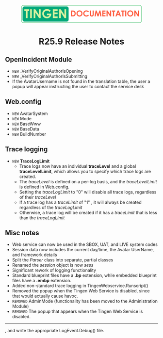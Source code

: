 <!-- u251002 -->

<div align="center">

  <picture>
    <source media="(prefers-color-scheme: dark)" srcset="https://github.com/spectrum-health-systems/tingen-projects/blob/main/logos/tngndocs-dark-400x63.png">
    <source media="(prefers-color-scheme: light)" srcset="https://github.com/spectrum-health-systems/tingen-projects/blob/main/logos/tngndocs-light-400x63.png">
    <img alt="Fallback image description" src="https://github.com/spectrum-health-systems/tingen-projects/blob/main/logos/tngndocs-light-400x63.png">
  </picture>
  <h1>
    R25.9 Release Notes
  </h1>

</div>

## OpenIncident Module
  * `NEW` _VerifyOriginalAuthorIsOpening
  * `NEW` _VerifyOriginalAuthorIsSubmitting
* If the AvatarUsername is not found in the translation table, the user a popup will appear instructing the user to contact the service desk

## Web.config
  * `NEW` AvatarSystem
  * `NEW` Mode
  * `NEW` BaseWww
  * `NEW` BaseData
  * `NEW` BuildNumber

## Trace logging
  * `NEW` **TraceLogLimit**
    * Trace logs now have an individual <b>traceLevel</b> and a global <b>traceLevelLimit</b>, which allows you to specify which trace logs are created.
    * The <i>traceLevel</i> is defined on a per-log basis, and the <i>traceLevelLimit</i> is defined in Web.config.
    * Setting the *traceLogLimit* to "0" will disable all trace logs, regardless of their *traceLevel*
    * If a trace log has a  *traceLimit* of "1" , it will always be created regardless of the *traceLogLimit*
    * Otherwise, a trace log will be created if it has a *traceLimit* that is less than the *traceLogLimit*

## Misc notes

* Web service can now be used in the SBOX, UAT, and LIVE system codes
* Session data now includes the current day/time, the Avatar UserName, and framework details  
* Split the *Parser* class into separate, partial classes  
* Renamed the *session* object is now *sess*  
* Significant rework of logging functionality  
* Standard blueprint files have a **.bp** extension, while embedded blueprint files have a **.embp** extension.  
* Added non-standard trace logging in TingenWebservice.Runscript()  
* Removed the popup when the Tingen Web Service is disabled, since that would actually cause havoc. 
* `REMOVED` AdminMode (functionality has been moved to the Administration Module)
* `REMOVED` The popup that appears when the Tingen Web Service is disabled.


***

, and write the appropriate LogEvent.Debug() file.
